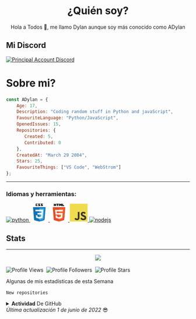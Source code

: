 <h1 align="center">¿Quién soy?</h1>
<p align="center">Hola a Todos 👋, me llamo Dylan aunque soy más conocido como ADylan</p>

## Mi Discord


<a href="https://discord.com/users/939467880897081354">
<img align="centre" src="https://discord.c99.nl/widget/theme-1/979619948555022347.png" alt="Principal Account Discord"/>
</a>

# Sobre mi?

    
```js
const ADylan = {
    Age: 17,
    Description: "Coding random stuff in Python and javaScript",
    FavouriteLanguage: "Python/JavaScript",
    OpenedIssues: 15,
    Repositories: {
       Created: 5,
       Contributed: 0
    },
    CreatedAt: "March 29 2004",
    Stars: 25,
    FavouriteThings: ["VS Code", "WebStrom"]
};
```
<hr>
<div>
<h3 align="left">Idiomas y herramientas:</h3>
<a href="https://python.org" target="_blank"> <img src="https://www.vectorlogo.zone/logos/python/python-icon.svg" alt="python" width="50" height="50"/> </a> <a href="https://www.w3schools.com/css/" target="_blank"> <img src="https://raw.githubusercontent.com/devicons/devicon/master/icons/css3/css3-original-wordmark.svg" alt="css3" width="50" height="50"/> </a> <a href="https://www.w3.org/html/" target="_blank"> <img src="https://raw.githubusercontent.com/devicons/devicon/master/icons/html5/html5-original-wordmark.svg" alt="html5" width="50" height="50"/> </a><a href="https://developer.mozilla.org/en-US/docs/Web/JavaScript" target="_blank"> <img src="https://raw.githubusercontent.com/devicons/devicon/master/icons/javascript/javascript-original.svg" alt="javascript" width="50" height="50"/> </a> <a href="https://nodejs.org" target="_blank"> <img src="https://fbi.baby/files/nodejs.png" alt="nodejs" width="50" height="50"/> </a></p>
</div>

## Stats
<hr>
<div align="center"><img src="https://github-profile-trophy.vercel.app/?username=zADylan&theme=tokyonight"></div>

![Profile Views](https://komarev.com/ghpvc/?username=zADylan&color=blue)&nbsp;&nbsp;![Profile Followers](https://img.shields.io/badge/Followers-10-blue)&nbsp;&nbsp;![Profile Stars](https://img.shields.io/badge/Stars-10-red)

Algunas de mis estadísticas de esta Semana
<!--START_SECTION:waka-->
```text
New repositories
```
<!--END_SECTION:waka-->

<details>
    <summary><b>Actividad</b> De GitHub</summary>
    <img align="left" src="https://github-readme-stats.vercel.app/api?username=zADylan&theme=tokyonight"><img align="right" src="https://github-readme-stats.vercel.app/api/top-langs/?username=zADylan&theme=tokyonight&hide=batchfile">
    <img src="https://github-readme-streak-stats.herokuapp.com/?user=zADylan&theme=tokyonight">
</details>
<i>Última actualización 1 de junio de 2022</i> 😎
